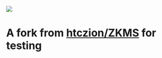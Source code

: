 [![](https://jitpack.io/v/hawkwei0921/ZKMS.svg)](https://jitpack.io/#hawkwei0921/ZKMS)  

# A fork from [htczion/ZKMS](https://github.com/htczion/ZKMS) for testing  


